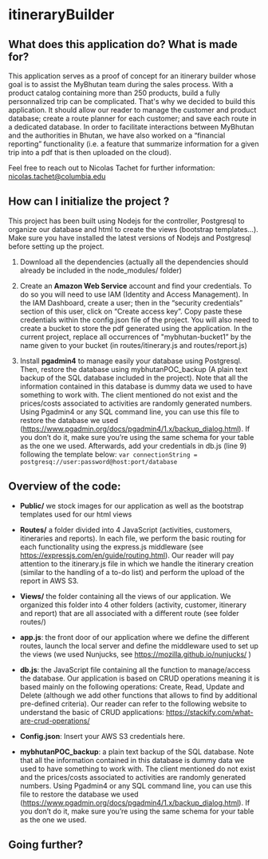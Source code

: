 # itineraryBuilder
## What does this application do? What is made for?

This application serves as a proof of concept for an itinerary builder whose goal is to assist the MyBhutan team during the sales process. With a product catalog containing more than 250 products, build a fully personnalized trip can be complicated. That's why we decided to build this application. It should allow our reader to manage the customer and product database; create a route planner for each customer; and save each route in a dedicated database. In order to facilitate interactions between MyBhutan and the authorities in Bhutan, we have also worked on a “financial reporting” functionality (i.e. a feature that summarize information for a given trip into a pdf that is then uploaded on the cloud).

Feel free to reach out to Nicolas Tachet for further information: nicolas.tachet@columbia.edu

## How can I initialize the project ?

This project has been built using Nodejs for the controller, Postgresql to organize our database and html to create the views (bootstrap templates…). Make sure you have installed the latest versions of Nodejs and Postgresql before setting up the project.

1. Download all the dependencies (actually all the dependencies should already be included in the node_modules/ folder)

2. Create an **Amazon Web Service** account and find your credentials. To do so you will need to use IAM (Identity and Access Management). In the IAM Dashboard, create a user; then in the “security credentials” section of this user, click on “Create access key”. Copy paste these credentials within the config.json file of the project. You will also need to create a bucket to store the pdf generated using the application. In the current project, replace all occurrences of "mybhutan-bucket1” by the name given to your bucket (in routes/itinerary.js and routes/report.js)

3. Install **pgadmin4** to manage easily your database using Postgresql. Then, restore the database using mybhutanPOC_backup (A plain text backup of the SQL database included in the project). Note that all the information contained in this database is dummy data we used to have something to work with. The client mentioned do not exist and the prices/costs associated to activities are randomly generated numbers. Using Pgadmin4 or any SQL command line, you can use this file to restore the database we used (https://www.pgadmin.org/docs/pgadmin4/1.x/backup_dialog.html). If you don’t do it, make sure you’re using the same schema for your table as the one we used. Afterwards, add your credentials in db.js (line 9) following the template below: `var connectionString = postgresq://user:password@host:port/database`


## Overview of the code:

- **Public/** we stock images for our application as well as the bootstrap templates used for our html views

- **Routes/** a folder divided into 4 JavaScript (activities, customers, itineraries and reports). In each file, we perform the basic routing for each functionality using the express.js middleware (see https://expressjs.com/en/guide/routing.html).  Our reader will pay attention to the itinerary.js file in which we handle the itinerary creation (similar to the handling of a to-do list) and perform the upload of the report in AWS S3.

- **Views/** the folder containing all the views of our application. We organized this folder into 4 other folders (activity, customer, itinerary and report) that are all associated with a different route (see folder routes/)

- **app.js**: the front door of our application where we define the different routes, launch the local server and define the middleware used to set up the views (we used Nunjucks, see https://mozilla.github.io/nunjucks/
)

- **db.js**: the JavaScript file containing all the function to manage/access the database. Our application is based on CRUD operations meaning it is based mainly on the following operations: Create, Read, Update and Delete (although we add other functions that allows to find by additional pre-defined criteria). Our reader can refer to the following website to understand the basic of CRUD applications: https://stackify.com/what-are-crud-operations/

- **Config.json**: Insert your AWS S3 credentials here.

- **mybhutanPOC_backup**: a plain text backup of the SQL database. Note that all the information contained in this database is dummy data we used to have something to work with. The client mentioned do not exist and the prices/costs associated to activities are randomly generated numbers. Using Pgadmin4 or any SQL command line, you can use this file to restore the database we used (https://www.pgadmin.org/docs/pgadmin4/1.x/backup_dialog.html). If you don’t do it, make sure you’re using the same schema for your table as the one we used.

## Going further?


